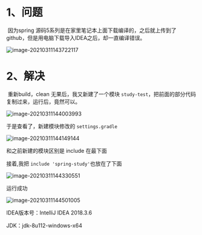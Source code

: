 # 1、问题

​	因为spring 源码5系列是在家里笔记本上面下载编译的，之后就上传到了github，但是用电脑下载导入IDEA之后，却一直编译错误。

![image-20210311143722117](https://cdn.jsdelivr.net/gh/guoguoqiang/image/spring/image-20210311143722117.png)



# 2、解决

​	重新build，clean 无果后，我又新建了一个模块 `study-test`，把前面的部分代码复制过来，运行后，竟然可以。

![image-20210311144003993](https://cdn.jsdelivr.net/gh/guoguoqiang/image/spring/image-20210311144003993.png)



于是查看了，新建模块修改的 `settings.gradle`

![image-20210311144149144](https://cdn.jsdelivr.net/gh/guoguoqiang/image/spring/image-20210311144149144.png)



和之前新建的模块区别是 include 在最下面



接着,我把 `include 'spring-study'`也放在了下面

![image-20210311144330551](https://cdn.jsdelivr.net/gh/guoguoqiang/image/spring/image-20210311144330551.png)



运行成功

![image-20210311144501005](https://cdn.jsdelivr.net/gh/guoguoqiang/image/spring/image-20210311144501005.png)



IDEA版本号：IntelliJ IDEA 2018.3.6

JDK：jdk-8u112-windows-x64

